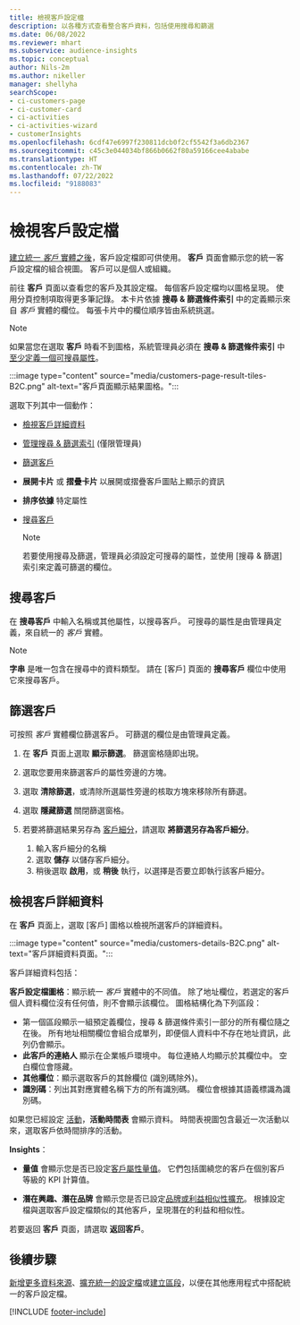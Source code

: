 ```yaml
---
title: 檢視客戶設定檔
description: 以各種方式查看整合客戶資料，包括使用搜尋和篩選
ms.date: 06/08/2022
ms.reviewer: mhart
ms.subservice: audience-insights
ms.topic: conceptual
author: Nils-2m
ms.author: nikeller
manager: shellyha
searchScope:
- ci-customers-page
- ci-customer-card
- ci-activities
- ci-activities-wizard
- customerInsights
ms.openlocfilehash: 6cdf47e6997f230811dcb0f2cf5542f3a6db2367
ms.sourcegitcommit: c45c3e044034bf866b0662f80a59166cee4ababe
ms.translationtype: HT
ms.contentlocale: zh-TW
ms.lasthandoff: 07/22/2022
ms.locfileid: "9188083"
---
```

# <a name="view-customer-profiles"></a>檢視客戶設定檔

[建立統一 *客戶* 實體之後](data-unification.md)，客戶設定檔即可供使用。 **客戶** 頁面會顯示您的統一客戶設定檔的組合視圖。 客戶可以是個人或組織。

前往 **客戶** 頁面以查看您的客戶及其設定檔。 每個客戶設定檔均以圖格呈現。 使用分頁控制項取得更多筆記錄。 本卡片依據 **搜尋 & 篩選條件索引** 中的定義顯示來自 *客戶* 實體的欄位。 每張卡片中的欄位順序皆由系統挑選。

> [!NOTE]
> 如果當您在選取 **客戶** 時看不到圖格，系統管理員必須在 **搜尋 & 篩選條件索引** 中[至少定義一個可搜尋屬性](search-filter-index.md)。

:::image type="content" source="media/customers-page-result-tiles-B2C.png" alt-text="客戶頁面顯示結果圖格。":::

選取下列其中一個動作：
- [檢視客戶詳細資料](#view-customer-details)
- [管理搜尋 & 篩選索引](search-filter-index.md) (僅限管理員)
- [篩選客戶](#filter-customers)
- **展開卡片** 或 **摺疊卡片** 以展開或摺疊客戶圖貼上顯示的資訊
- **排序依據** 特定屬性
- [搜尋客戶](#search-for-customers)

  > [!NOTE]
  > 若要使用搜尋及篩選，管理員必須設定可搜尋的屬性，並使用 [搜尋 & 篩選] 索引來定義可篩選的欄位。

## <a name="search-for-customers"></a>搜尋客戶

在 **搜尋客戶** 中輸入名稱或其他屬性，以搜尋客戶。 可搜尋的屬性是由管理員定義，來自統一的 *客戶* 實體。

> [!NOTE]
> **字串** 是唯一包含在搜尋中的資料類型。 請在 [客戶] 頁面的 **搜尋客戶** 欄位中使用它來搜尋客戶。

## <a name="filter-customers"></a>篩選客戶

可按照 *客戶* 實體欄位篩選客戶。 可篩選的欄位是由管理員定義。

1. 在 **客戶** 頁面上選取 **顯示篩選**。 篩選窗格隨即出現。

1. 選取您要用來篩選客戶的屬性旁邊的方塊。

1. 選取 **清除篩選**，或清除所選屬性旁邊的核取方塊來移除所有篩選。

1. 選取 **隱藏篩選** 關閉篩選窗格。

1. 若要將篩選結果另存為 [客戶細分](segments.md)，請選取 **將篩選另存為客戶細分**。
   1. 輸入客戶細分的名稱
   1. 選取 **儲存** 以儲存客戶細分。
   1. 稍後選取 **啟用**，或 **稍後** 執行，以選擇是否要立即執行該客戶細分。

## <a name="view-customer-details"></a>檢視客戶詳細資料

在 **客戶** 頁面上，選取 [客戶] 圖格以檢視所選客戶的詳細資料。

:::image type="content" source="media/customers-details-B2C.png" alt-text="客戶詳細資料頁面。":::

客戶詳細資料包括：

**客戶設定檔圖格**：顯示統一 *客戶* 實體中的不同值。 除了地址欄位，若選定的客戶個人資料欄位沒有任何值，則不會顯示該欄位。 圖格結構化為下列區段：

- 第一個區段顯示一組預定義欄位，搜尋 & 篩選條件索引一部分的所有欄位隨之在後。 所有地址相關欄位會組合成單列，即便個人資料中不存在地址資訊，此列仍會顯示。
- **此客戶的連絡人** 顯示在企業帳戶環境中。 每位連絡人均顯示於其欄位中。 空白欄位會隱藏。
- **其他欄位**：顯示選取客戶的其餘欄位 (識別碼除外)。
- **識別碼**：列出其對應實體名稱下方的所有識別碼。 欄位會根據其語義標識為識別碼。

如果您已經設定 [活動](activities.md)，**活動時間表** 會顯示資料。 時間表視圖包含最近一次活動以來，選取客戶依時間排序的活動。

**Insights**：

- **量值** 會顯示您是否已設定[客戶屬性量值](measures.md)。 它們包括圍繞您的客戶在個別客戶等級的 KPI 計算值。

- **潛在興趣、潛在品牌** 會顯示您是否已設定[品牌或利益相似性擴充](enrichment-microsoft.md)。 根據設定檔與選取客戶設定檔類似的其他客戶，呈現潛在的利益和相似性。

若要返回 **客戶** 頁面，請選取 **返回客戶**。

## <a name="next-steps"></a>後續步驟

[新增更多資料來源](data-sources.md)、[擴充統一的設定檔](enrichment-hub.md)或[建立區段](segments.md)，以便在其他應用程式中搭配統一的客戶設定檔。

[!INCLUDE [footer-include](includes/footer-banner.md)]
